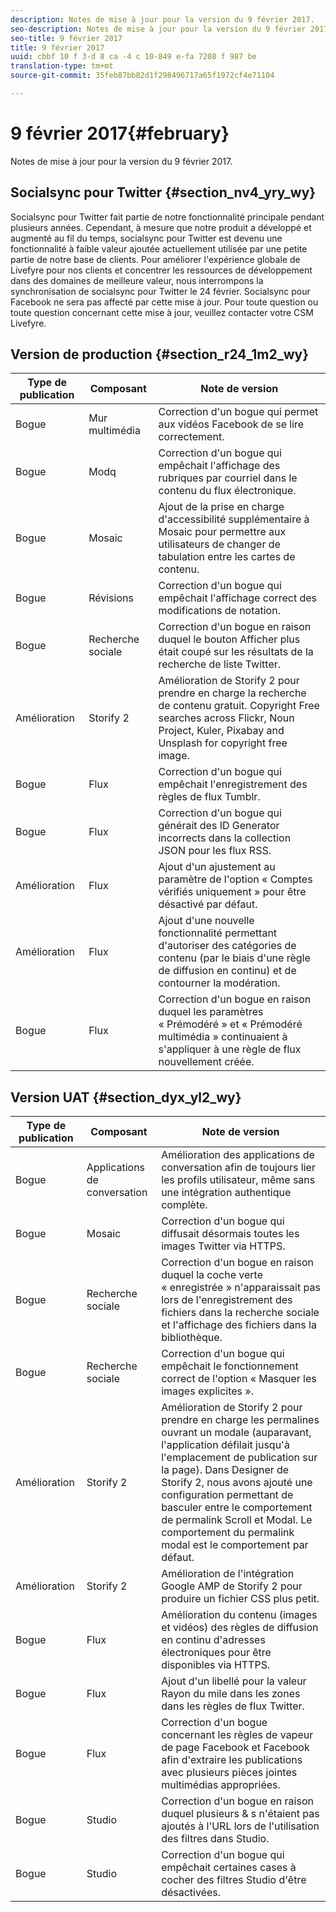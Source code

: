 ```yaml
---
description: Notes de mise à jour pour la version du 9 février 2017.
seo-description: Notes de mise à jour pour la version du 9 février 2017.
seo-title: 9 février 2017
title: 9 février 2017
uuid: cbbf 10 f 3-d 8 ca -4 c 10-849 e-fa 7208 f 987 be
translation-type: tm+mt
source-git-commit: 35feb87bb82d1f298496717a65f1972cf4e71104

---
```



# 9 février 2017{#february}

Notes de mise à jour pour la version du 9 février 2017.

## Socialsync pour Twitter {#section_nv4_yry_wy}

Socialsync pour Twitter fait partie de notre fonctionnalité principale pendant plusieurs années. Cependant, à mesure que notre produit a développé et augmenté au fil du temps, socialsync pour Twitter est devenu une fonctionnalité à faible valeur ajoutée actuellement utilisée par une petite partie de notre base de clients. Pour améliorer l&#39;expérience globale de Livefyre pour nos clients et concentrer les ressources de développement dans des domaines de meilleure valeur, nous interrompons la synchronisation de socialsync pour Twitter le 24 février. Socialsync pour Facebook ne sera pas affecté par cette mise à jour. Pour toute question ou toute question concernant cette mise à jour, veuillez contacter votre CSM Livefyre.

## Version de production {#section_r24_1m2_wy}

| Type de publication | Composant | Note de version |
|--- |--- |--- |
| Bogue | Mur multimédia | Correction d&#39;un bogue qui permet aux vidéos Facebook de se lire correctement. |
| Bogue | Modq | Correction d&#39;un bogue qui empêchait l&#39;affichage des rubriques par courriel dans le contenu du flux électronique. |
| Bogue | Mosaic | Ajout de la prise en charge d&#39;accessibilité supplémentaire à Mosaic pour permettre aux utilisateurs de changer de tabulation entre les cartes de contenu. |
| Bogue | Révisions | Correction d&#39;un bogue qui empêchait l&#39;affichage correct des modifications de notation. |
| Bogue | Recherche sociale | Correction d&#39;un bogue en raison duquel le bouton Afficher plus était coupé sur les résultats de la recherche de liste Twitter. |
| Amélioration | Storify 2 | Amélioration de Storify 2 pour prendre en charge la recherche de contenu gratuit. Copyright Free searches across Flickr, Noun Project, Kuler, Pixabay and Unsplash for copyright free image. |
| Bogue | Flux | Correction d&#39;un bogue qui empêchait l&#39;enregistrement des règles de flux Tumblr. |
| Bogue | Flux | Correction d&#39;un bogue qui générait des ID Generator incorrects dans la collection JSON pour les flux RSS. |
| Amélioration | Flux | Ajout d&#39;un ajustement au paramètre de l&#39;option « Comptes vérifiés uniquement » pour être désactivé par défaut. |
| Amélioration | Flux | Ajout d&#39;une nouvelle fonctionnalité permettant d&#39;autoriser des catégories de contenu (par le biais d&#39;une règle de diffusion en continu) et de contourner la modération. |
| Bogue | Flux | Correction d&#39;un bogue en raison duquel les paramètres « Prémodéré » et « Prémodéré multimédia » continuaient à s&#39;appliquer à une règle de flux nouvellement créée. |

## Version UAT {#section_dyx_yl2_wy}

| Type de publication | Composant | Note de version |
|--- |--- |--- |
| Bogue | Applications de conversation | Amélioration des applications de conversation afin de toujours lier les profils utilisateur, même sans une intégration authentique complète. |
| Bogue | Mosaic | Correction d&#39;un bogue qui diffusait désormais toutes les images Twitter via HTTPS. |
| Bogue | Recherche sociale | Correction d&#39;un bogue en raison duquel la coche verte « enregistrée » n&#39;apparaissait pas lors de l&#39;enregistrement des fichiers dans la recherche sociale et l&#39;affichage des fichiers dans la bibliothèque. |
| Bogue | Recherche sociale | Correction d&#39;un bogue qui empêchait le fonctionnement correct de l&#39;option « Masquer les images explicites ». |
| Amélioration | Storify 2 | Amélioration de Storify 2 pour prendre en charge les permalines ouvrant un modale (auparavant, l&#39;application défilait jusqu&#39;à l&#39;emplacement de publication sur la page). Dans Designer de Storify 2, nous avons ajouté une configuration permettant de basculer entre le comportement de permalink Scroll et Modal. Le comportement du permalink modal est le comportement par défaut. |
| Amélioration | Storify 2 | Amélioration de l&#39;intégration Google AMP de Storify 2 pour produire un fichier CSS plus petit. |
| Bogue | Flux | Amélioration du contenu (images et vidéos) des règles de diffusion en continu d&#39;adresses électroniques pour être disponibles via HTTPS. |
| Bogue | Flux | Ajout d&#39;un libellé pour la valeur Rayon du mile dans les zones dans les règles de flux Twitter. |
| Bogue | Flux | Correction d&#39;un bogue concernant les règles de vapeur de page Facebook et Facebook afin d&#39;extraire les publications avec plusieurs pièces jointes multimédias appropriées. |
| Bogue | Studio | Correction d&#39;un bogue en raison duquel plusieurs &amp; s n&#39;étaient pas ajoutés à l&#39;URL lors de l&#39;utilisation des filtres dans Studio. |
| Bogue | Studio | Correction d&#39;un bogue qui empêchait certaines cases à cocher des filtres Studio d&#39;être désactivées. |

